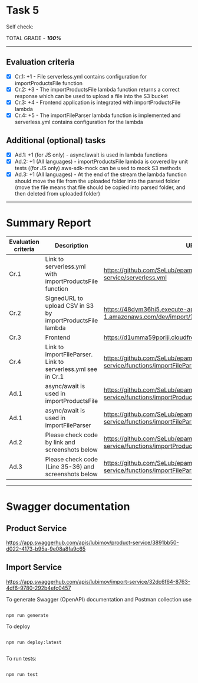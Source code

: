 # **Task 5**

Self check:

TOTAL GRADE - _**100%**_

---

## **Evaluation criteria**

- [x] Cr.1: +1 - File serverless.yml contains configuration for importProductsFile function
- [x] Cr.2: +3 - The importProductsFile lambda function returns a correct response which can be used to upload a file into the S3 bucket
- [x] Cr.3: +4 - Frontend application is integrated with importProductsFile lambda
- [x] Cr.4: +5 - The importFileParser lambda function is implemented and serverless.yml contains configuration for the lambda

## **Additional (optional) tasks**

- [x] Ad.1: +1 (for JS only) - async/await is used in lambda functions
- [x] Ad.2: +1 (All languages) - importProductsFile lambda is covered by unit tests ((for JS only) aws-sdk-mock can be used to mock S3 methods
- [x] Ad.3: +1 (All languages) - At the end of the stream the lambda function should move the file from the uploaded folder into the parsed folder (move the file means that file should be copied into parsed folder, and then deleted from uploaded folder)

---

# **Summary Report**

| Evaluation criteria | Description                                                  | URL                                                                                                                     |
| ------------------- | ------------------------------------------------------------ | ----------------------------------------------------------------------------------------------------------------------- |
| Cr.1                | Link to serverless.yml with importProductsFile function      | https://github.com/SeLub/epam-aws-be/blob/task-5/import-service/serverless.yml                                          |
| Cr.2                | SignedURL to upload CSV in S3 by importProductsFile lambda   | https://48dym36hi5.execute-api.us-east-1.amazonaws.com/dev/import/?name=product.csv                                     |
| Cr.3                | Frontend                                                     | https://d1umma59porlji.cloudfront.net/products                                                                          |
| Cr.4                | Link to importFileParser. Link to serverless.yml see in Cr.1 | https://github.com/SeLub/epam-aws-be/blob/task-5/import-service/functions/importFileParser/importFileParser.js          |
| Ad.1                | async/await is used in importProductsFile                    | https://github.com/SeLub/epam-aws-be/blob/task-5/import-service/functions/importProductsFile/importProductsFile.js      |
| Ad.1                | async/await is used in importFileParser                      | https://github.com/SeLub/epam-aws-be/blob/task-5/import-service/functions/importFileParser/importFileParser.js          |
| Ad.2                | Please check code by link and screenshots below              | https://github.com/SeLub/epam-aws-be/blob/task-5/import-service/functions/importProductsFile/importProductsFile.test.js |
| Ad.3                | Please check code (Line 35-36) and screenshots below         | https://github.com/SeLub/epam-aws-be/blob/task-5/import-service/functions/importFileParser/importFileParser.js          |

---

# **Swagger documentation**

## Product Service

https://app.swaggerhub.com/apis/lubimov/product-service/3891bb50-d022-4173-b95a-9e08a8fa9c65

## Import Service

https://app.swaggerhub.com/apis/lubimov/import-service/32dc6f64-8763-4df6-9780-292b4efc0457

To generate Swagger (OpenAPI) documentation and Postman collection use

```

npm run generate

```

To deploy

```

npm run deploy:latest


```

To run tests:

```

npm run test

```
